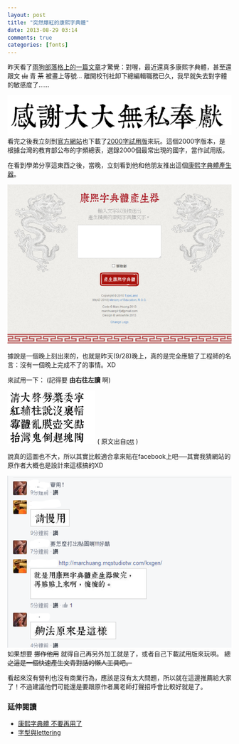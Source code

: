```yaml
---
layout: post
title: "突然爆紅的康熙字典體"
date: 2013-08-29 03:14
comments: true
categories: [fonts]
---
```

昨天看了[雨狗部落格上的一篇文章](http://raindog.pixnet.net/blog/post/30697948-%E5%BA%B7%E7%86%99%E5%AD%97%E5%85%B8%E9%AB%94 "康熙字典體")才驚覺：對喔，最近還真多康熙字典體，甚至還跟文 ~~山~~ 青 ~~茶~~ 被畫上等號...
離開校刊社卸下總編輯職務已久，我早就失去對字體的敏感度了......

![thanks_dada.PNG](/assets/img/64TqugLERXujaqOsrPbv_thanks_dada.PNG)
看完之後我立刻到[官方網站](http://typeland.com/typeface/ "TypeLand")也下載了[2000字試用版](http://typeland.com/download.php?type=TpldKhangXiDict&tag=TpldKhangXiDictTrial "康熙字典體適用下載")來玩。這個2000字版本，是根據台灣的教育部公布的字頻總表，選錄2000個最常出現的國字，當作試用版。

在看到學弟分享這東西之後，當晚，立刻看到他和他朋友推出這個[康熙字典體產生器](http://marchuang.mqstudiotw.com/kxgen/ "康熙字典體產生器")。

![kx_generator.PNG](/assets/img/qkhQSBWcTsXBZ0TcA0C5_kx_generator.PNG)<!--more-->

據說是一個晚上刻出來的，也就是昨天(9/28)晚上，真的是完全應驗了工程師的名言：沒有一個晚上完成不了的事情。XD

來試用一下： (記得要 **由右往左讀** 啊)

![清大聲劈槳委寧.png](/assets/img/5sWf2OVeSYi6ufTtd1fn_%E6%B8%85%E5%A4%A7%E8%81%B2%E5%8A%88%E6%A7%B3%E5%A7%94%E5%AF%A7.png)
( 原文出自[ptt](http://bbi.com.tw/pcman/Gossiping/1Gln1N9A.html "[爆卦] 寧江出現弊案") )

說真的這圖也不大，所以其實比較適合拿來貼在facebook上吧──其實我猜網站的原作者大概也是設計來這樣搞的XD

![kx_test.PNG](/assets/img/8JmhysuLSBegrekjx3QL_kx_test.PNG)
如果想要 ~~挪作他用~~ 就得自己再另外加工就是了，或者自己下載試用版來玩唄。 ~~總之這是一個快速產生文青對話的懶人工具吧。~~


看起來沒有營利也沒有商業行為，應該是沒有太大問題，所以就在這邊推薦給大家了！不過建議他們可能還是要跟原作者厲老師打聲招呼會比較好就是了。

### 延伸閱讀
- [康熙字典體 不要再用了](http://nomorekhangxidictfont.tumblr.com/ "康熙字典體 不要再用了")
- [字型與lettering](http://blog.justfont.com/2013/06/fontvslettering/ "字型與lettering")
